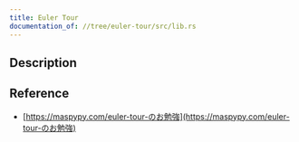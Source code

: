 ```yaml
---
title: Euler Tour
documentation_of: //tree/euler-tour/src/lib.rs
---
```


## Description

## Reference
- [https://maspypy.com/euler-tour-のお勉強](https://maspypy.com/euler-tour-のお勉強)
